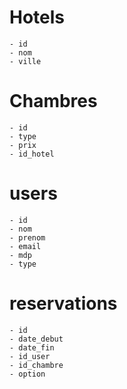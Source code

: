 # Hotels
    - id
    - nom
    - ville

# Chambres
    - id
    - type
    - prix
    - id_hotel

# users
    - id
    - nom
    - prenom
    - email
    - mdp
    - type

# reservations
    - id
    - date_debut
    - date_fin
    - id_user
    - id_chambre
    - option